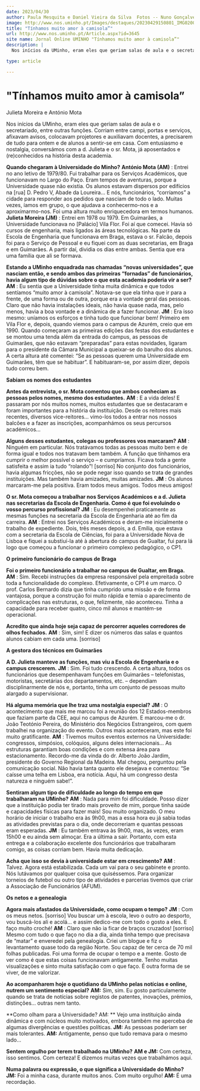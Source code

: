 ```yaml
---
date: 2023/04/30
author: Paula Mesquita e Daniel Vieira da Silva  Fotos -- Nuno Gonçalves
image: http://www.nos.uminho.pt/Images/destaques/20230429150801_IMG0200.jpg
title: "Tínhamos muito amor à camisola”"
url: http://www.nos.uminho.pt/Article.aspx?id=3645
site name: Jornal Online UMINHO "Tínhamos muito amor à camisola”"
description: |
  Nos inícios da UMinho, eram eles que geriam salas de aula e o secretariado, entre outras funções. Corriam entre campi, portas e serviços, afixavam avisos, colocavam projetores  e auxiliavam docentes, a precisarem de tudo para ontem e de alunos a sentir-se em casa. Com entusiasmo e nostalgia, conversámos com a d. Julieta e o sr. Mota, já aposentados e (re)conhecidos na história desta academia.

type: article

---
```

# "Tínhamos muito amor à camisola”




Julieta Moreira e António Mota

Nos inícios da UMinho, eram eles que geriam salas de aula e o secretariado, entre outras funções. Corriam entre campi, portas e serviços, afixavam avisos, colocavam projetores  e auxiliavam docentes, a precisarem de tudo para ontem e de alunos a sentir-se em casa. Com entusiasmo e nostalgia, conversámos com a d. Julieta e o sr. Mota, já aposentados e (re)conhecidos na história desta academia.

**Quando chegaram à Universidade do Minho?** 
**António Mota (AM)** : Entrei no ano letivo de 1979/80. Fui trabalhar para os Serviços Académicos, que funcionavam no Largo do Paço. Eram tempos de aventuras, porque a Universidade quase não existia. Os alunos estavam dispersos por edifícios na [rua] D. Pedro V, Abade da Loureira… E nós, funcionários, “corríamos” a cidade para responder aos pedidos que nasciam de todo o lado. Muitas vezes, íamos em grupo, o que ajudava a conhecermo-nos e a aproximarmo-nos. Foi uma altura muito enriquecedora em termos humanos. 
**Julieta Moreira (JM)** :  Entrei em 1978 ou 1979. Em Guimarães, a Universidade funcionava no [Palácio] Vila Flor. Foi aí que comecei. Havia só cursos de engenharia, mais ligados às áreas tecnológicas. Na parte da Escola de Engenharia que funcionava em Braga, estava o sr. Falcão, depois foi para o Serviço de Pessoal e eu fiquei com as duas secretarias, em Braga e em Guimarães. A partir daí, dividia os dias entre ambas. Sentia que era uma família que ali se formava.

**Estando a UMinho enquadrada nas chamadas “novas universidades”, que nasciam então, e sendo ambos das primeiras “fornadas” de funcionários, havia algum tipo de dúvidas sobre o que esta academia poderia vir a ser?** 
**AM** : Eu sentia que a Universidade tinha muita dinâmica e que todos sentíamos “muito amor à camisola”. Notava-se que ela tinha que ir para a frente, de uma forma ou de outra,  porque era a vontade geral das pessoas. Claro que não havia instalações ideais, não havia quase nada, mas, pelo menos, havia a boa vontade e a dinâmica de a fazer funcionar.
**JM** :  Era isso mesmo: uníamos os esforços e tinha tudo que funcionar bem! Primeiro em Vila Flor e, depois, quando viemos para o campus de Azurém, creio que em 1990. Quando começaram as primeiras edições das festas dos estudantes e se montou uma tenda além da entrada do campus, as pessoas de Guimarães, que não estavam “preparadas” para estas novidades, ligaram para o presidente da Câmara Municipal a queixar-se do barulho dos alunos. A certa altura até comentei: “Se as pessoas querem uma Universidade em Guimarães, têm que se habituar”. E habituaram-se, por assim dizer, depois tudo correu bem.


**Sabiam os nomes dos estudantes** 

**Antes da entrevista, o sr. Mota comentou que ambos conheciam as pessoas pelos nomes, mesmo dos estudantes.** 
**AM** : E a vida deles! E passaram por nós muitos nomes, muitos estudantes que se destacaram e foram importantes para a história da instituição. Desde os reitores mais recentes, diversos vice-reitores… vimo-los todos a entrar nos nossos balcões e a fazer as inscrições, acompanhámos os seus percursos académicos…

**Alguns desses estudantes, colegas ou professores vos marcaram?** 
**AM** : Ninguém em particular. Nós tratávamos todas as pessoas muito bem e de forma igual e todos nos tratavam bem também. A função que tínhamos era cumprir o melhor possível o serviço – e cumpríamos. Ficava toda a gente satisfeita e assim ia tudo “rolando”! [sorriso] No conjunto dos funcionários, havia algumas fricções, não se pode negar isso quando se trata de grandes instituições. Mas também havia amizades, muitas amizades.
**JM** : Os alunos marcaram-me pela positiva. Eram todos meus amigos. Todos meus amigos!

**O sr. Mota começou a trabalhar nos Serviços Académicos e a d. Julieta nas secretarias da Escola de Engenharia. Como é que foi evoluindo o vosso percurso profissional?** 
**JM** :  Eu desempenhei praticamente as mesmas funções na secretaria da Escola de Engenharia até ao fim da carreira.
**AM** : Entrei nos Serviços Académicos e deram-me inicialmente o trabalho de expediente. Dois, três meses depois, a d. Emília, que estava com a secretaria da Escola de Ciências, foi para a Universidade Nova de Lisboa e fiquei a substiuí-la até à abertura do campus de Gualtar, fui para lá logo que começou a funcionar o primeiro complexo pedagógico, o CP1.


**O primeiro funcionário do campus de Braga** 

**Foi o primeiro funcionário a trabalhar no campus de Gualtar, em Braga.** 
**AM** :  Sim. Recebi instruções da empresa responsável pela empreitada sobre toda a funcionalidade do complexo. Efetivamente, o CP1 é um marco. O prof. Carlos Bernardo dizia que tinha cumprido uma missão e de forma vantajosa, porque a construção foi muito rápida e temia o aparecimento de complicações nas estruturas, o que, felizmente, não aconteceu. Tinha a capacidade para receber quatro, cinco mil alunos e mantém-se operacional.

**Acredito que ainda hoje seja capaz de percorrer aqueles corredores de olhos fechados.** 
**AM** : Sim, sim! E dizer os números das salas e quantos alunos cabiam em cada uma. [sorriso]


**A gestora dos técnicos em Guimarães** 

**A D. Julieta manteve as funções, mas viu a Escola de Engenharia e o campus crescerem.** 
**JM** : Sim. Foi tudo crescendo. A certa altura, todos os funcionários que desempenhavam funções em Guimarães – telefonistas, motoristas, secretárias dos departamentos, etc. – dependiam disciplinarmente de nós e, portanto, tinha um conjunto de pessoas muito alargado a supervisionar.

**Há alguma memória que lhe traz uma nostalgia especial?** 
**JM** : O acontecimento que mais me marcou foi a reunião dos 12 Estados-membros que faziam parte da CEE, aqui no campus de Azurém. E marcou-me o dr. João Teotónio Pereira, do Ministério dos Negócios Estrangeiros, com quem trabalhei na organização do evento. Outros mais aconteceram, mas este foi muito gratificante.
**AM** : Tivemos muitos eventos externos na Universidade: congressos, simpósios, colóquios, alguns deles internacionais… As estruturas garantiam boas condições e com extensa área para estacionamento. Recordo-me da vinda do dr. Alberto João Jardim, presidente do Governo Regional da Madeira. Mal chegou, perguntou pela comunicação social. Não havia tanta quanto ele desejava e comentou: “Se caísse uma telha em Lisboa, era notícia. Aqui, há um congresso desta natureza e ninguém sabe!”.

**Sentiram algum tipo de dificuldade ao longo do tempo em que trabalharam na UMinho?** 
**AM** : Nada para mim foi dificuldade.  Posso dizer que a instituição podia ter tirado mais proveito de mim, porque tinha saúde e capacidades físicas para fazer mais! Sou muito organizado. O meu horário de iniciar o trabalho era às 9h00, mas a essa hora eu já sabia todas as atividades previstas para o dia, onde decorreriam e quantas pessoas eram esperadas.
**JM** : Eu também entrava às 9h00, mas, às vezes, eram 15h00 e eu ainda sem almoçar. Era a última a sair.  Portanto, com esta entrega e a colaboração excelente dos funcionários que trabalharam comigo, as coisas corriam bem. Havia muita dedicação.

**Acha que isso se devia à universidade estar em crescimento?** 
**AM** : Talvez. Agora está estabilizada. Cada um vai para o seu gabinete e pronto.  Nós lutávamos por qualquer coisa que quiséssemos. Para organizar torneios de futebol ou outro tipo de atividades e parcerias tivemos que criar a Associação de Funcionários (AFUM).



**Os netos e a genealogia** 

**Agora mais afastados da Universidade, como ocupam o tempo?** 
**JM** : Com os meus netos. [sorriso] Vou buscar um à escola, levo o outro ao desporto, vou buscá-los ali e acolá… e assim dedico-me com todo o gosto a eles. E faço muito croché!
**AM** : Claro que não ia ficar de braços cruzados! [sorriso] Mesmo com tudo o que faço no dia a dia, ainda tinha tempo que precisava de “matar” e enveredei pela genealogia. Criei um blogue e fiz o levantamento quase todo da região Norte. Sou capaz de ter cerca de 70 mil folhas publicadas. Foi uma forma de ocupar o tempo e a mente. Gosto de ver como é que estas coisas funcionavam antigamente. Tenho muitas visualizações e sinto muita satisfação com o que faço. É outra forma de se viver, de me valorizar.

**Ao acompanharem hoje o quotidiano da UMinho pelas notícias e online, nutrem um sentimento especial?** 
**AM:** Sim, sim. Eu gosto particulamente quando se trata de notícias sobre registos de patentes, inovações, prémios, distinções… outras nem tanto.

**Como olham para a Universidade?
AM: ** Vejo uma instituição ainda dinâmica e com núcleos muito motivados, embora também me aperceba de algumas divergências e questões políticas.
**JM:**  As pessoas poderiam ser mais tolerantes.
**AM:** Antigamente, penso que tudo remava para o mesmo lado…

**Sentem orgulho por terem trabalhado na UMinho?** 
**AM e JM:** Com certeza, isso sentimos. Com certeza! E dizemos muitas vezes que trabalhámos aqui.

**Numa palavra ou expressão, o que significa a Universidade do Minho?
JM:**  Foi a minha casa, durante muitos anos. Com muito orgulho!
**AM:**  É uma recordação.
